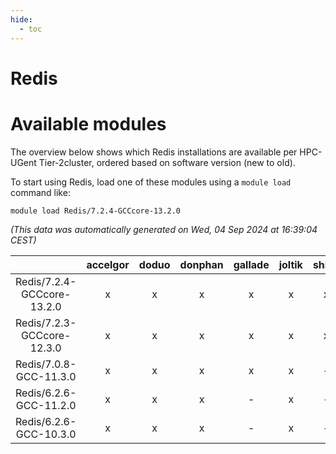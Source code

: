 ```yaml
---
hide:
  - toc
---
```


Redis
=====

# Available modules


The overview below shows which Redis installations are available per HPC-UGent Tier-2cluster, ordered based on software version (new to old).

To start using Redis, load one of these modules using a `module load` command like:

```shell
module load Redis/7.2.4-GCCcore-13.2.0
```

*(This data was automatically generated on Wed, 04 Sep 2024 at 16:39:04 CEST)*  

| |accelgor|doduo|donphan|gallade|joltik|shinx|skitty|
| :---: | :---: | :---: | :---: | :---: | :---: | :---: | :---: |
|Redis/7.2.4-GCCcore-13.2.0|x|x|x|x|x|x|x|
|Redis/7.2.3-GCCcore-12.3.0|x|x|x|x|x|x|x|
|Redis/7.0.8-GCC-11.3.0|x|x|x|x|x|-|x|
|Redis/6.2.6-GCC-11.2.0|x|x|x|-|x|-|x|
|Redis/6.2.6-GCC-10.3.0|x|x|x|-|x|-|x|
